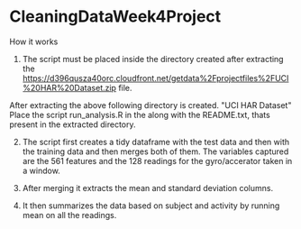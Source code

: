 # CleaningDataWeek4Project

How it works
1. The script must be placed inside the directory created after extracting the https://d396qusza40orc.cloudfront.net/getdata%2Fprojectfiles%2FUCI%20HAR%20Dataset.zip file.

After extracting the above following directory is created. 
"UCI HAR Dataset"
Place the script run_analysis.R in the along with the README.txt, thats present in the extracted directory.

2. The script first creates a tidy dataframe with the test data and then with the training data and then merges both of them.
   The variables captured are the 561 features and the 128 readings for the gyro/accerator taken in a window. 

3. After merging it extracts the mean and standard deviation columns. 

4. It then summarizes the data based on subject and activity by running mean on all the readings.
